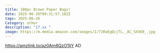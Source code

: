 ```yaml
---
title: 100pc Brown Paper Bags!
date: 2025-06-26T09:31:57.102Z
tags: 2025-06-26
Category: other
description: "17.xx "
image: https://m.media-amazon.com/images/I/71RaEgQcjTL._AC_SX569_.jpg
---
```

https://amzlink.to/az0Am6QzO1ljY
AD